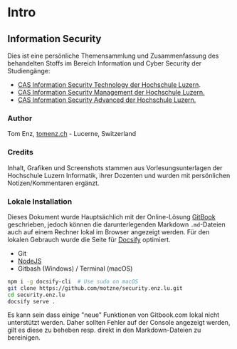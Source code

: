 # Intro

## Information Security

Dies ist eine persönliche Themensammlung und Zusammenfassung des behandelten Stoffs im Bereich Information und Cyber Security der Studiengänge:

* [CAS Information Security Technology der Hochschule Luzern](https://www.hslu.ch/de-ch/informatik/weiterbildung/information-security-and-privacy/cas-information-security-technology/).  
* [CAS Information Security Management der Hochschule Luzern.  ](https://www.hslu.ch/de-ch/informatik/weiterbildung/information-security-and-privacy/cas-information-security-management/)
* [CAS Information Security Advanced der Hochschule Luzern.  ](https://www.hslu.ch/de-ch/informatik/weiterbildung/information-security-and-privacy/cas-information-security-advanced/)

### Author

Tom Enz, [tomenz.ch](https://tomenz.ch) - Lucerne, Switzerland

### Credits

Inhalt, Grafiken und Screenshots stammen aus Vorlesungsunterlagen der Hochschule Luzern Informatik, ihrer Dozenten und wurden mit persönlichen Notizen/Kommentaren ergänzt.

### Lokale Installation

Dieses Dokument wurde Hauptsächlich mit der Online-Lösung [GitBook](https://gitbook.com) geschrieben, jedoch können die darunterlegenden Markdown `.md`-Dateien auch auf einem Rechner lokal im Browser angezeigt werden. Für den lokalen Gebrauch wurde die Seite für [Docsify](https://docsify.js.org/#/?id=docsify) optimiert.

* Git
* [NodeJS](https://nodejs.org)
* Gitbash \(Windows\) / Terminal \(macOS\) 

```bash
npm i -g docsify-cli  # Use sudo on macOS
git clone https://github.com/motzne/security.enz.lu.git
cd security.enz.lu
docsify serve .
```

Es kann sein dass einige "neue" Funktionen von Gitbook.com lokal nicht unterstützt werden. Daher sollten Fehler auf der Console angezeigt werden, gilt es diese zu beheben resp. direkt in den Markdown-Dateien zu bereinigen.

